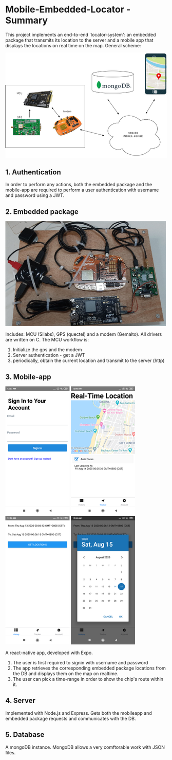 # Mobile-Embedded-Locator - Summary
This project implements an end-to-end 'locator-system': an embedded package that transmits its location to the server and a mobile app that displays the locations on real time on the map.
General scheme:

![scheme](readmeImages/diag.png)


## 1. Authentication
In order to perform any actions, both the embedded package and the mobile-app are required to perform a user authentication with username and password using a JWT.

## 2. Embedded package
![hw](readmeImages/hardwarePackage.png)

Includes: MCU (Silabs), GPS (quectel) and a modem (Gemalto). All drivers are written on C.
The MCU workflow is:
1. Initialize the gps and the modem
2. Server authentication - get a JWT
3. periodically, obtain the current location and transmit to the server (http)

## 3. Mobile-app
![signin](readmeImages/4.png) ![map](readmeImages/1.png) ![selectDate](readmeImages/2.png)
 ![selectTimeInterval](readmeImages/3.png) 

A react-native app, developed with Expo.
1. The user is first required to signin with username and password
2. The app retrieves the corresponding embedded package locations from the DB and displays them on the map on realtime.
3. The user can pick a time-range in order to show the chip's route within it.

## 4. Server
Implemented with Node.js and Express.
Gets both the mobileapp and embedded package requests and communicates with the DB.

## 5. Database
A mongoDB instance.
MongoDB allows a very comftorable work with JSON files.
